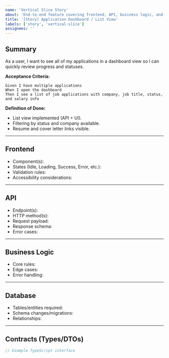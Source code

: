 ```yaml
---
name: 'Vertical Slice Story'
about: 'End-to-end feature covering frontend, API, business logic, and database'
title: '[Story] Application Dashboard / List View'
labels: ['story', 'vertical-slice']
assignees: ''
---
```


## Summary

As a user, I want to see all of my applications in a dashboard view so I can quickly review progress and statuses.

**Acceptance Criteria:**

```gherkin
Given I have multiple applications
When I open the dashboard
Then I see a list of job applications with company, job title, status, and salary info
```

**Definition of Done:**

- List view implemented (API + UI).
- Filtering by status and company available.
- Resume and cover letter links visible.

---

## Frontend

- Component(s):
- States (Idle, Loading, Success, Error, etc.):
- Validation rules:
- Accessibility considerations:

---

## API

- Endpoint(s):
- HTTP method(s):
- Request payload:
- Response schema:
- Error cases:

---

## Business Logic

- Core rules:
- Edge cases:
- Error handling:

---

## Database

- Tables/entities required:
- Schema changes/migrations:
- Relationships:

---

## Contracts (Types/DTOs)

```ts
// Example TypeScript interface
```
